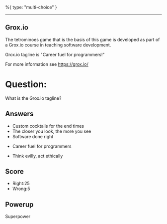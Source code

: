 %{
 type: "multi-choice"
}

---
## Grox.io
The tetrominoes game that is the basis of this game
is developed as part of a Grox.io course
in teaching software development.

Grox.io tagline is "Career fuel for programmers!"

For more information see https://grox.io/

# Question:
What is the Grox.io tagline?

## Answers
- Custom cocktails for the end times
- The closer you look, the more you see
- Software done right
* Career fuel for programmers
- Think evilly, act ethically

## Score
- Right:25
- Wrong:5

## Powerup
Superpower
